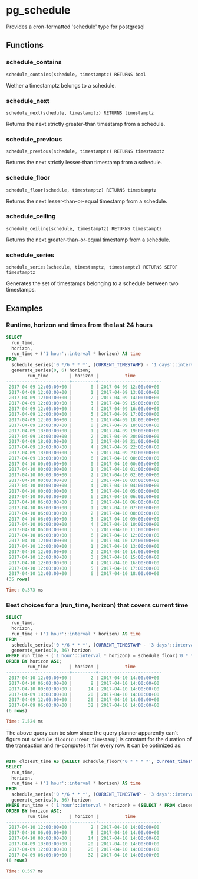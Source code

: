 # pg_schedule

Provides a cron-formatted 'schedule' type for postgresql



## Functions

### schedule_contains

`schedule_contains(schedule, timestamptz) RETURNS bool`

Wether a timestamptz belongs to a schedule.

### schedule_next

`schedule_next(schedule, timestamptz) RETURNS timestamptz`

Returns the next strictly greater-than timestamp from a schedule.

### schedule_previous

`schedule_previous(schedule, timestamptz) RETURNS timestamptz`

Returns the next strictly lesser-than timestamp from a schedule.

### schedule_floor

`schedule_floor(schedule, timestamptz) RETURNS timestamptz`

Returns the next lesser-than-or-equal timestamp from a schedule.


### schedule_ceiling

`schedule_ceiling(schedule, timestamptz) RETURNS timestamptz`

Returns the next greater-than-or-equal timestamp from a schedule.

### schedule_series

`schedule_series(schedule, timestamptz, timestamptz) RETURNS SETOF timestamptz`


Generates the set of timestamps belonging to a schedule between two timestamps.

## Examples

### Runtime, horizon and times from the last 24 hours


```sql
SELECT                                                                                                                                                                                         
  run_time,
  horizon,
  run_time + ('1 hour'::interval * horizon) AS time
FROM 
  schedule_series('0 */6 * * *', (CURRENT_TIMESTAMP) - '1 days'::interval), CURRENT_TIMESTAMP) run_time,
  generate_series(0, 6) horizon;
        run_time        | horizon |          time          
------------------------+---------+------------------------
 2017-04-09 12:00:00+00 |       0 | 2017-04-09 12:00:00+00
 2017-04-09 12:00:00+00 |       1 | 2017-04-09 13:00:00+00
 2017-04-09 12:00:00+00 |       2 | 2017-04-09 14:00:00+00
 2017-04-09 12:00:00+00 |       3 | 2017-04-09 15:00:00+00
 2017-04-09 12:00:00+00 |       4 | 2017-04-09 16:00:00+00
 2017-04-09 12:00:00+00 |       5 | 2017-04-09 17:00:00+00
 2017-04-09 12:00:00+00 |       6 | 2017-04-09 18:00:00+00
 2017-04-09 18:00:00+00 |       0 | 2017-04-09 18:00:00+00
 2017-04-09 18:00:00+00 |       1 | 2017-04-09 19:00:00+00
 2017-04-09 18:00:00+00 |       2 | 2017-04-09 20:00:00+00
 2017-04-09 18:00:00+00 |       3 | 2017-04-09 21:00:00+00
 2017-04-09 18:00:00+00 |       4 | 2017-04-09 22:00:00+00
 2017-04-09 18:00:00+00 |       5 | 2017-04-09 23:00:00+00
 2017-04-09 18:00:00+00 |       6 | 2017-04-10 00:00:00+00
 2017-04-10 00:00:00+00 |       0 | 2017-04-10 00:00:00+00
 2017-04-10 00:00:00+00 |       1 | 2017-04-10 01:00:00+00
 2017-04-10 00:00:00+00 |       2 | 2017-04-10 02:00:00+00
 2017-04-10 00:00:00+00 |       3 | 2017-04-10 03:00:00+00
 2017-04-10 00:00:00+00 |       4 | 2017-04-10 04:00:00+00
 2017-04-10 00:00:00+00 |       5 | 2017-04-10 05:00:00+00
 2017-04-10 00:00:00+00 |       6 | 2017-04-10 06:00:00+00
 2017-04-10 06:00:00+00 |       0 | 2017-04-10 06:00:00+00
 2017-04-10 06:00:00+00 |       1 | 2017-04-10 07:00:00+00
 2017-04-10 06:00:00+00 |       2 | 2017-04-10 08:00:00+00
 2017-04-10 06:00:00+00 |       3 | 2017-04-10 09:00:00+00
 2017-04-10 06:00:00+00 |       4 | 2017-04-10 10:00:00+00
 2017-04-10 06:00:00+00 |       5 | 2017-04-10 11:00:00+00
 2017-04-10 06:00:00+00 |       6 | 2017-04-10 12:00:00+00
 2017-04-10 12:00:00+00 |       0 | 2017-04-10 12:00:00+00
 2017-04-10 12:00:00+00 |       1 | 2017-04-10 13:00:00+00
 2017-04-10 12:00:00+00 |       2 | 2017-04-10 14:00:00+00
 2017-04-10 12:00:00+00 |       3 | 2017-04-10 15:00:00+00
 2017-04-10 12:00:00+00 |       4 | 2017-04-10 16:00:00+00
 2017-04-10 12:00:00+00 |       5 | 2017-04-10 17:00:00+00
 2017-04-10 12:00:00+00 |       6 | 2017-04-10 18:00:00+00
(35 rows)

Time: 0.373 ms
```

### Best choices for a (run_time, horizon) that covers current time


```sql
SELECT
  run_time,
  horizon,
  run_time + ('1 hour'::interval * horizon) AS time
FROM 
  schedule_series('0 */6 * * *', (CURRENT_TIMESTAMP - '3 days'::interval), CURRENT_TIMESTAMP) run_time,
  generate_series(0, 36) horizon
WHERE run_time + ('1 hour'::interval * horizon) = schedule_floor('0 * * * *', CURRENT_TIMESTAMP)
ORDER BY horizon ASC;
        run_time        | horizon |          time          
------------------------+---------+------------------------
 2017-04-10 12:00:00+00 |       2 | 2017-04-10 14:00:00+00
 2017-04-10 06:00:00+00 |       8 | 2017-04-10 14:00:00+00
 2017-04-10 00:00:00+00 |      14 | 2017-04-10 14:00:00+00
 2017-04-09 18:00:00+00 |      20 | 2017-04-10 14:00:00+00
 2017-04-09 12:00:00+00 |      26 | 2017-04-10 14:00:00+00
 2017-04-09 06:00:00+00 |      32 | 2017-04-10 14:00:00+00
(6 rows)

Time: 7.524 ms
```

The above query can be slow since the query planner apparently
can't figure out `schedule_floor(current_timestamp)` is constant
for the duration of the transaction and re-computes it for every row. 
It can be optimized as:

```sql

WITH closest_time AS (SELECT schedule_floor('0 * * * *', current_timestamp))
SELECT
  run_time,
  horizon,
  run_time + ('1 hour'::interval * horizon) AS time
FROM 
  schedule_series('0 */6 * * *', (CURRENT_TIMESTAMP - '3 days'::interval), CURRENT_TIMESTAMP) run_time,
  generate_series(0, 36) horizon
WHERE run_time + ('1 hour'::interval * horizon) = (SELECT * FROM closest_time)
ORDER BY horizon ASC;
        run_time        | horizon |          time          
------------------------+---------+------------------------
 2017-04-10 12:00:00+00 |       2 | 2017-04-10 14:00:00+00
 2017-04-10 06:00:00+00 |       8 | 2017-04-10 14:00:00+00
 2017-04-10 00:00:00+00 |      14 | 2017-04-10 14:00:00+00
 2017-04-09 18:00:00+00 |      20 | 2017-04-10 14:00:00+00
 2017-04-09 12:00:00+00 |      26 | 2017-04-10 14:00:00+00
 2017-04-09 06:00:00+00 |      32 | 2017-04-10 14:00:00+00
(6 rows)

Time: 0.597 ms
```
